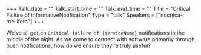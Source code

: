 +++
Talk_date = ""
Talk_start_time = ""
Talk_end_time = ""
Title = "Critical Failure of informativeNotification"
Type = "talk"
Speakers = ["nocnica-mellifera"]
+++

We’ve all gotten `Critical failure of {serviceName}` notifications in the middle of the night. As we come to connect with software primarily through push notifications, how do we ensure they’re truly useful?
